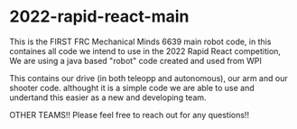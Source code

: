 # 2022-rapid-react-main

This is the FIRST FRC Mechanical Minds 6639 main robot code, 
in this containes all code we intend to use in the 2022 Rapid React competition, 
We are using a java based "robot" code created and used from WPI

This contains our drive (in both teleopp and autonomous), our arm and our shooter code.
althought it is a simple code we are able to use and undertand this easier as a new and developing team.

OTHER TEAMS!! 
Please feel free to reach out for any questions!!
